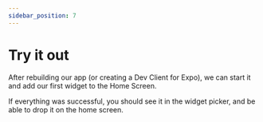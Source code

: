 ```yaml
---
sidebar_position: 7
---
```


# Try it out

After rebuilding our app (or creating a Dev Client for Expo), we can start it and add our first widget to the Home Screen.

If everything was successful, you should see it in the widget picker, and be able to drop it on the home screen.
